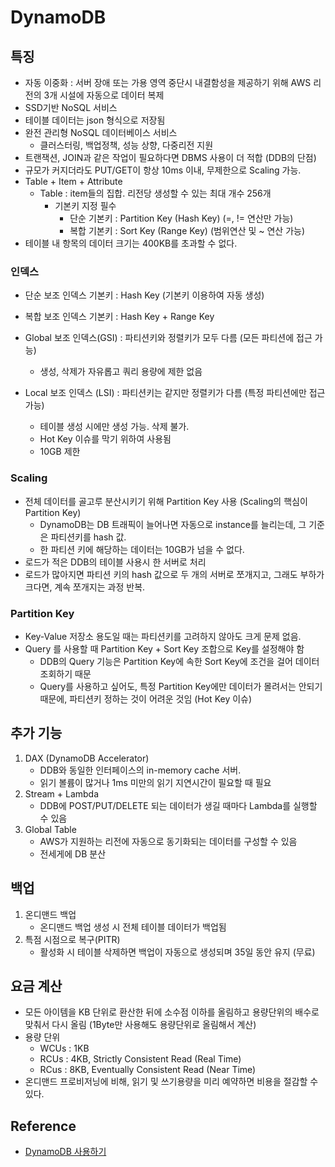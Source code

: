 # DynamoDB

## 특징
- 자동 이중화 : 서버 장애 또는 가용 영역 중단시 내결함성을 제공하기 위해 AWS 리전의 3개 시설에 자동으로 데이터 복제
- SSD기반 NoSQL 서비스
- 테이블 데이터는 json 형식으로 저장됨
- 완전 관리형 NoSQL 데이터베이스 서비스
    - 클러스터링, 백업정책, 성능 상향, 다중리전 지원
- 트랜잭션, JOIN과 같은 작업이 필요하다면 DBMS 사용이 더 적합 (DDB의 단점)
- 규모가 커지더라도 PUT/GET이 항상 10ms 이내, 무제한으로 Scaling 가능.
- Table + Item + Attribute
    - Table : item들의 집합. 리전당 생성할 수 있는 최대 개수 256개
        - 기본키 지정 필수 
            - 단순 기본키 : Partition Key (Hash Key) (=, != 연산만 가능)
            - 복합 기본키 : Sort Key (Range Key) (범위연산 및 ~ 연산 가능)
- 테이블 내 항목의 데이터 크기는 400KB를 초과할 수 없다.

### 인덱스
- 단순 보조 인덱스 기본키 : Hash Key (기본키 이용하여 자동 생성)
- 복합 보조 인덱스 기본키 : Hash Key + Range Key

- Global 보조 인덱스(GSI) : 파티션키와 정렬키가 모두 다름 (모든 파티션에 접근 가능)
    - 생성, 삭제가 자유롭고 쿼리 용량에 제한 없음
- Local 보조 인덱스 (LSI) : 파티션키는 같지만 정렬키가 다름 (특정 파티션에만 접근 가능)
    - 테이블 생성 시에만 생성 가능. 삭제 불가. 
    - Hot Key 이슈를 막기 위하여 사용됨
    - 10GB 제한

### Scaling 
- 전체 데이터를 골고루 분산시키기 위해 Partition Key 사용 (Scaling의 핵심이 Partition Key)
    - DynamoDB는 DB 트래픽이 늘어나면 자동으로 instance를 늘리는데, 그 기준은 파티션키를 hash 값. 
    - 한 파티션 키에 해당하는 데이터는 10GB가 넘을 수 없다.
- 로드가 적은 DDB의 테이블 사용시 한 서버로 처리
- 로드가 많아지면 파티션 키의 hash 값으로 두 개의 서버로 쪼개지고, 그래도 부하가 크다면, 계속 쪼개지는 과정 반복.

### Partition Key
- Key-Value 저장소 용도일 때는 파티션키를 고려하지 않아도 크게 문제 없음.
- Query 를 사용할 때 Partition Key + Sort Key 조합으로 Key를 설정해야 함
    - DDB의 Query 기능은 Partition Key에 속한 Sort Key에 조건을 걸어 데이터 조회하기 때문
    - Query를 사용하고 싶어도, 특정 Partition Key에만 데이터가 몰려서는 안되기 때문에, 파티션키 정하는 것이 어려운 것임 (Hot Key 이슈)

## 추가 기능
1. DAX (DynamoDB Accelerator)
    - DDB와 동일한 인터페이스의 in-memory cache 서버. 
    - 읽기 볼륨이 많거나 1ms 미만의 읽기 지연시간이 필요할 때 필요
2. Stream + Lambda
    - DDB에 POST/PUT/DELETE 되는 데이터가 생길 때마다 Lambda를 실행할 수 있음
3. Global Table
    - AWS가 지원하는 리전에 자동으로 동기화되는 데이터를 구성할 수 있음
    - 전세게에 DB 분산

## 백업
1. 온디맨드 백업
    - 온디맨드 백업 생성 시 전체 테이블 데이터가 백업됨
2. 특점 시점으로 복구(PITR)
    - 활성화 시 테이블 삭제하면 백업이 자동으로 생성되며 35일 동안 유지 (무료)

## 요금 계산
- 모든 아이템을 KB 단위로 환산한 뒤에 소수점 이하를 올림하고 용량단위의 배수로 맞춰서 다시 올림 (1Byte만 사용해도 용량단위로 올림해서 계산)
- 용량 단위
    - WCUs : 1KB
    - RCUs : 4KB, Strictly Consistent Read (Real Time)
    - RCus : 8KB, Eventually Consistent Read (Near Time)
- 온디맨드 프로비저닝에 비해, 읽기 및 쓰기용량을 미리 예약하면 비용을 절감할 수 있다.

## Reference 
- [DynamoDB 사용하기](https://medium.com/@bbirec/dynamodb-%EC%82%AC%EC%9A%A9%ED%95%98%EA%B8%B0-de3fc045c7b8)
